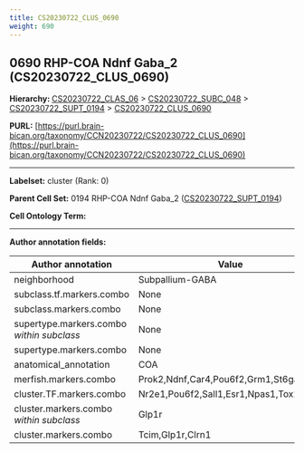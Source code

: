 ```yaml
---
title: CS20230722_CLUS_0690
weight: 690
---
```

## 0690 RHP-COA Ndnf Gaba_2 (CS20230722_CLUS_0690)
<b>Hierarchy: </b>
[CS20230722_CLAS_06](../CS20230722_CLAS_06) >
[CS20230722_SUBC_048](../CS20230722_SUBC_048) >
[CS20230722_SUPT_0194](../CS20230722_SUPT_0194) >
[CS20230722_CLUS_0690](../CS20230722_CLUS_0690)

**PURL:** [https://purl.brain-bican.org/taxonomy/CCN20230722/CS20230722_CLUS_0690](https://purl.brain-bican.org/taxonomy/CCN20230722/CS20230722_CLUS_0690)

---


**Labelset:** cluster (Rank: 0)

**Parent Cell Set:** 0194 RHP-COA Ndnf Gaba_2 ([CS20230722_SUPT_0194](../CS20230722_SUPT_0194))



**Cell Ontology Term:** 

[MARKER GENES.]: #


---

[TRANSFERRED ANNOTATIONS.]: #


[AUTHOR ANNOTATION FIELDS.]: #


**Author annotation fields:**

| Author annotation | Value |
|-------------------|-------|
|neighborhood|Subpallium-GABA|
|subclass.tf.markers.combo|None|
|subclass.markers.combo|None|
|supertype.markers.combo _within subclass_|None|
|supertype.markers.combo|None|
|anatomical_annotation|COA|
|merfish.markers.combo|Prok2,Ndnf,Car4,Pou6f2,Grm1,St6galnac5|
|cluster.TF.markers.combo|Nr2e1,Pou6f2,Sall1,Esr1,Npas1,Tox2|
|cluster.markers.combo _within subclass_|Glp1r|
|cluster.markers.combo|Tcim,Glp1r,Clrn1|
